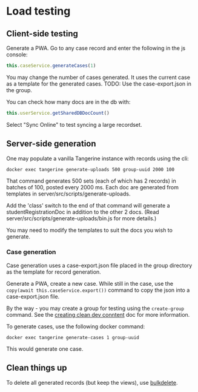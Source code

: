 # Load testing

## Client-side testing

Generate a PWA. Go to any case record and enter the following in the js console:

```js
this.caseService.generateCases(1)
```
You may change the number of cases generated. It uses the current case as a template for the generated cases. 
TODO: Use the case-export.json in the group.

You can check how many docs are in the db with:

```js
this.userService.getSharedDBDocCount()
```

Select "Sync Online" to test syncing a large recordset.

## Server-side generation

One may populate a vanilla Tangerine instance with records using the cli:

```
docker exec tangerine generate-uploads 500 group-uuid 2000 100
```

That command generates 500 sets (each of which has 2 records) in batches of 100, posted every 2000 ms. Each doc are generated from templates in server/src/scripts/generate-uploads.

Add the 'class' switch to the end of that command will generate a studentRegistrationDoc in addition to the other 2 docs. (Read server/src/scripts/generate-uploads/bin.js for more details.)

You may need to modify the templates to suit the docs you wish to generate.

### Case generation

Case generation uses a case-export.json file placed in the group directory as the template for record generation. 

Generate a PWA, create a new case. While still in the case, use the `copy(await this.caseService.export())` command to copy the json into a case-export.json file. 

By the way - you may create a group for testing using the `create-group` command. See the [creating clean dev conntent](../developer/creating-clean-dev-content.md) doc for more information. 

To generate cases, use the following docker command:
        
```
docker exec tangerine generate-cases 1 group-uuid
```

This would generate one case.

## Clean things up

To delete all generated records (but keep the views), use [bulkdelete](https://github.com/chrisekelley/scripts).
